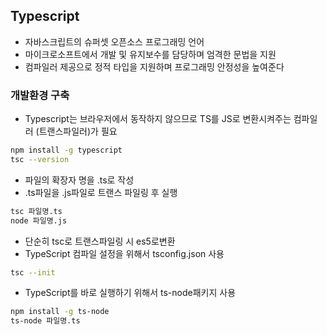 ## Typescript
- 자바스크립트의 슈퍼셋 오픈소스 프로그래밍 언어
- 마이크로소프트에서 개발 및 유지보수를 담당하며 엄격한 문법을 지원
- 컴파일러 제공으로 정적 타입을 지원하며 프로그래밍 안정성을 높여준다

### 개발환경 구축
- Typescript는 브라우저에서 동작하지 않으므로 TS를 JS로 변환시켜주는 
컴파일러 (트랜스파일러)가 필요

```bash
npm install -g typescript
tsc --version
```

- 파일의 확장자 명을 .ts로 작성
-  .ts파일을 .js파일로 트랜스 파일링 후 실행

```bash
tsc 파일명.ts
node 파일명.js
```

- 단순히 tsc로 트랜스파일링 시 es5로변환 
- TypeScript 컴파일 설정을 위해서 tsconfig.json 사용

```bash
tsc --init
```

- TypeScript를 바로 실행하기 위해서 ts-node패키지 사용

```bash
npm install -g ts-node
ts-node 파일명.ts
```